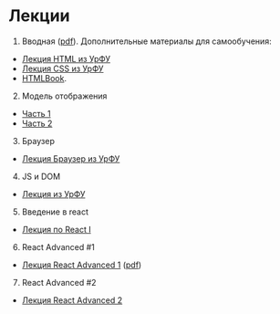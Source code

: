 # Лекции
1. Вводная ([pdf](https://github.com/itmo2019/lections/raw/master/01-start/01.pdf)). Дополнительные материалы для самообучения:
  * [Лекция HTML из УрФУ](https://urfu-2018.github.io/slides/markup/01-html/#/)
  * [Лекция CSS из УрФУ](https://urfu-2018.github.io/slides/markup/02-css/#/)
  * [HTMLBook](http://htmlbook.ru/).

2. Модель отображения
  * [Часть 1](https://rawgit.com/urfu-2016/markup-slides/master/04-mo-1/index.html)
  * [Часть 2](https://rawgit.com/urfu-2016/markup-slides/master/05-mo-2/index.html)
3. Браузер
  * [Лекция Браузер из УрФУ](https://urfu-2018.github.io/slides/markup/07-browser/#/)
4. JS и DOM
  * [Лекция из УрФУ](https://urfu-2017.github.io/webdev-slides/06-browser-and-js/lection/index.html)
5. Введение в react
  * [Лекция по React I](https://trixartem.github.io/07-react/index.html)
6. React Advanced #1
  * [Лекция React Advanced 1](https://rmbaad.github.io/08-react_advanced/) ([pdf](https://github.com/rmbaad/rmbaad.github.io/blob/master/08-react_advanced/react_advanced.pdf))
7. React Advanced #2
  * [Лекция React Advanced 2](https://github.com/itmo2019/lections/raw/master/07-react-advanced/07.pdf)
